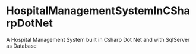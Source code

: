# HospitalManagementSystemInCSharpDotNet
A Hospital Management System built in Csharp Dot Net and with SqlServer as Database 
